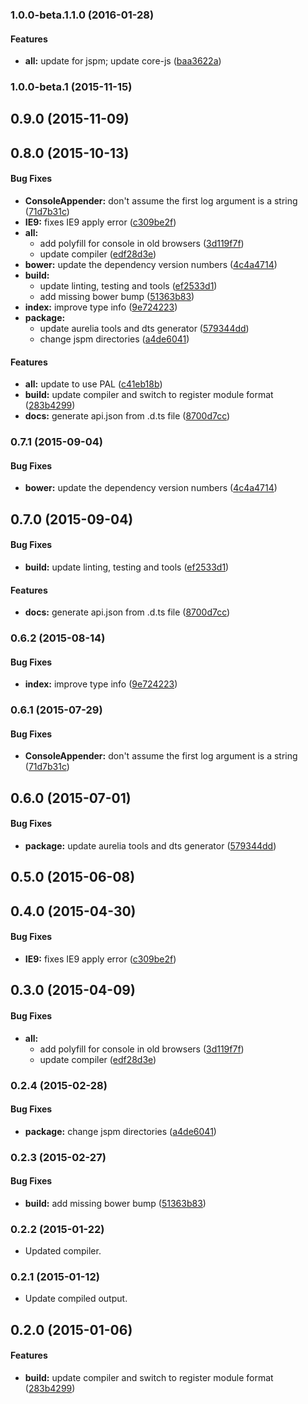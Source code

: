 ### 1.0.0-beta.1.1.0 (2016-01-28)


#### Features

* **all:**  update for jspm; update core-js ([baa3622a](http://github.com/aurelia/logging-console/commit/baa3622aa2a907eaee6cdea8306eab66503966be))


### 1.0.0-beta.1 (2015-11-15)


## 0.9.0 (2015-11-09)


## 0.8.0 (2015-10-13)


#### Bug Fixes

* **ConsoleAppender:** don't assume the first log argument is a string ([71d7b31c](http://github.com/aurelia/logging-console/commit/71d7b31c3fb1d337ba7fa0a37fcb46a5bd40d1d7))
* **IE9:** fixes IE9 apply error ([c309be2f](http://github.com/aurelia/logging-console/commit/c309be2f9d2f59bf07e0a3c102138459d071c018))
* **all:**
  * add polyfill for console in old browsers ([3d119f7f](http://github.com/aurelia/logging-console/commit/3d119f7f8664e273b7bfbfa728ba6e5a9edfb642))
  * update compiler ([edf28d3e](http://github.com/aurelia/logging-console/commit/edf28d3e4eb7208e40080c4acd4298040b5162ec))
* **bower:** update the dependency version numbers ([4c4a4714](http://github.com/aurelia/logging-console/commit/4c4a471411ebba37ac5e1c23fc14bdeaaf8cdccc))
* **build:**
  * update linting, testing and tools ([ef2533d1](http://github.com/aurelia/logging-console/commit/ef2533d1cf14a6fb9f4e928725178442492a2c41))
  * add missing bower bump ([51363b83](http://github.com/aurelia/logging-console/commit/51363b8319af785fbfa5e98015aa8ae2398b88fc))
* **index:** improve type info ([9e724223](http://github.com/aurelia/logging-console/commit/9e724223b6c4125e03651444be804d017af6dcf3))
* **package:**
  * update aurelia tools and dts generator ([579344dd](http://github.com/aurelia/logging-console/commit/579344dd2d6efa8fc0efc0749f61fa06546988ca))
  * change jspm directories ([a4de6041](http://github.com/aurelia/logging-console/commit/a4de60416d884a9ef64fb15f3bb46239d7e50b9e))


#### Features

* **all:** update to use PAL ([c41eb18b](http://github.com/aurelia/logging-console/commit/c41eb18bd67ccc0ef3e4f863a153c356ec8de822))
* **build:** update compiler and switch to register module format ([283b4299](http://github.com/aurelia/logging-console/commit/283b42990d85c67d460eddf5a68af5a98bc59037))
* **docs:** generate api.json from .d.ts file ([8700d7cc](http://github.com/aurelia/logging-console/commit/8700d7ccd002e0e7a310b792b7c0a32b65df0f9a))


### 0.7.1 (2015-09-04)


#### Bug Fixes

* **bower:** update the dependency version numbers ([4c4a4714](http://github.com/aurelia/logging-console/commit/4c4a471411ebba37ac5e1c23fc14bdeaaf8cdccc))


## 0.7.0 (2015-09-04)


#### Bug Fixes

* **build:** update linting, testing and tools ([ef2533d1](http://github.com/aurelia/logging-console/commit/ef2533d1cf14a6fb9f4e928725178442492a2c41))


#### Features

* **docs:** generate api.json from .d.ts file ([8700d7cc](http://github.com/aurelia/logging-console/commit/8700d7ccd002e0e7a310b792b7c0a32b65df0f9a))


### 0.6.2 (2015-08-14)


#### Bug Fixes

* **index:** improve type info ([9e724223](http://github.com/aurelia/logging-console/commit/9e724223b6c4125e03651444be804d017af6dcf3))


### 0.6.1 (2015-07-29)


#### Bug Fixes

* **ConsoleAppender:** don't assume the first log argument is a string ([71d7b31c](http://github.com/aurelia/logging-console/commit/71d7b31c3fb1d337ba7fa0a37fcb46a5bd40d1d7))


## 0.6.0 (2015-07-01)


#### Bug Fixes

* **package:** update aurelia tools and dts generator ([579344dd](http://github.com/aurelia/logging-console/commit/579344dd2d6efa8fc0efc0749f61fa06546988ca))


## 0.5.0 (2015-06-08)


## 0.4.0 (2015-04-30)


#### Bug Fixes

* **IE9:** fixes IE9 apply error ([c309be2f](http://github.com/aurelia/logging-console/commit/c309be2f9d2f59bf07e0a3c102138459d071c018))


## 0.3.0 (2015-04-09)


#### Bug Fixes

* **all:**
  * add polyfill for console in old browsers ([3d119f7f](http://github.com/aurelia/logging-console/commit/3d119f7f8664e273b7bfbfa728ba6e5a9edfb642))
  * update compiler ([edf28d3e](http://github.com/aurelia/logging-console/commit/edf28d3e4eb7208e40080c4acd4298040b5162ec))


### 0.2.4 (2015-02-28)


#### Bug Fixes

* **package:** change jspm directories ([a4de6041](http://github.com/aurelia/logging-console/commit/a4de60416d884a9ef64fb15f3bb46239d7e50b9e))


### 0.2.3 (2015-02-27)


#### Bug Fixes

* **build:** add missing bower bump ([51363b83](http://github.com/aurelia/logging-console/commit/51363b8319af785fbfa5e98015aa8ae2398b88fc))


### 0.2.2 (2015-01-22)

* Updated compiler.

### 0.2.1 (2015-01-12)

* Update compiled output.

## 0.2.0 (2015-01-06)


#### Features

* **build:** update compiler and switch to register module format ([283b4299](http://github.com/aurelia/logging-console/commit/283b42990d85c67d460eddf5a68af5a98bc59037))
